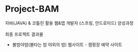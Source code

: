 # Project-BAM
자바(JAVA) & 코틀린 활용 웹&앱 개발자 (스프링, 안드로이드) 양성과정
<br>
<br>
최종 프로젝트 결과물
<br>
- 불밤야밤(불타는 밤 야외의 밤) 웹사이트 - 캠핑장 예약 사이트
